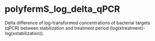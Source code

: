 # polyfermS_log_delta_qPCR
Delta difference of log-transformed concentrations of bacterial targets (qPCR) between stabilization and treatment period (log(xtreatment)-log(xstabilization)). 
